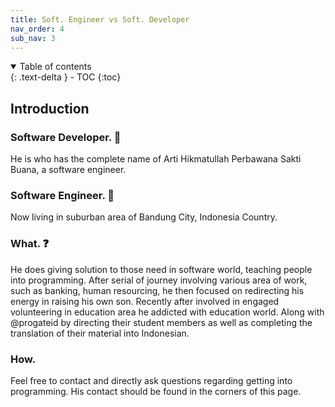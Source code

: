 ```yaml
---
title: Soft. Engineer vs Soft. Developer
nav_order: 4
sub_nav: 3
---
```


<details open markdown="block">
  <summary>
    Table of contents
  </summary>
  {: .text-delta }
- TOC
{:toc}
</details>

## Introduction
### Software Developer. 🤝
He is who has the complete name of Arti Hikmatullah Perbawana Sakti Buana, a software engineer. 

### Software Engineer. 📍
Now living in suburban area of Bandung City, Indonesia Country.

### What. ❓
He does giving solution to those need in software world, teaching people into programming.
After serial of journey involving various area of work, such as banking, human resourcing, he then focused on redirecting his energy in raising his own son.
Recently after involved in engaged volunteering in education area he addicted with education world.
Along with @progateid by directing their student members as well as completing the translation of their material into Indonesian.

### How.
Feel free to contact and directly ask questions regarding getting into programming. His contact should be found in the corners of this page.
